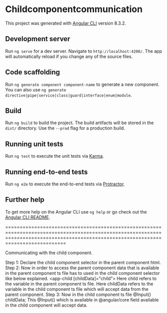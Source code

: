# Childcomponentcommunication

This project was generated with [Angular CLI](https://github.com/angular/angular-cli) version 8.3.2.

## Development server

Run `ng serve` for a dev server. Navigate to `http://localhost:4200/`. The app will automatically reload if you change any of the source files.

## Code scaffolding

Run `ng generate component component-name` to generate a new component. You can also use `ng generate directive|pipe|service|class|guard|interface|enum|module`.

## Build

Run `ng build` to build the project. The build artifacts will be stored in the `dist/` directory. Use the `--prod` flag for a production build.

## Running unit tests

Run `ng test` to execute the unit tests via [Karma](https://karma-runner.github.io).

## Running end-to-end tests

Run `ng e2e` to execute the end-to-end tests via [Protractor](http://www.protractortest.org/).

## Further help

To get more help on the Angular CLI use `ng help` or go check out the [Angular CLI README](https://github.com/angular/angular-cli/blob/master/README.md).

=======================================================================================================================================================================================

Communicating with the child component.

Step 1: Declare the child component selector in the parent component html.
Step 2: Now in order to access the parent component data that is available in the parent component ts file has to used in the child component selector like below explained.
            <app-child [childData]="child"></app-child>
            Here child refers to the variable in the parent component ts file.
            Here childData refers to the variable in the child component ts file which will accept data from the parent component.
Step 3: Now in the child component ts file 
            @Input() childData; 
            This @Input() which is available in @angular/core field available in the child component will accept data.